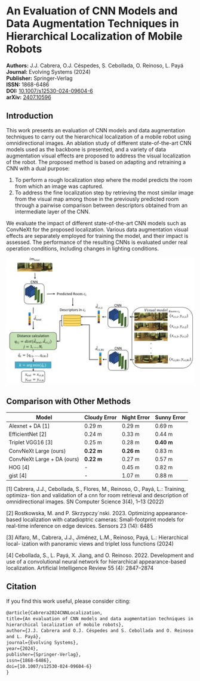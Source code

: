 # An Evaluation of CNN Models and Data Augmentation Techniques in Hierarchical Localization of Mobile Robots

**Authors:** J.J. Cabrera, O.J. Céspedes, S. Cebollada, O. Reinoso, L. Payá  
**Journal:** Evolving Systems (2024)  
**Publisher:** Springer-Verlag  
**ISSN:** 1868-6486  
**DOI:** [10.1007/s12530-024-09604-6](https://doi.org/10.1007/s12530-024-09604-6)  
**arXiv:** [2407.10596](https://arxiv.org/abs/2407.10596)

## Introduction

This work presents an evaluation of CNN models and data augmentation techniques to carry out the hierarchical localization of a mobile robot using omnidirectional images. An ablation study of different state-of-the-art CNN models used as the backbone is presented, and a variety of data augmentation visual effects are proposed to address the visual localization of the robot. The proposed method is based on adapting and retraining a CNN with a dual purpose: 
1. To perform a rough localization step where the model predicts the room from which an image was captured.
2. To address the fine localization step by retrieving the most similar image from the visual map among those in the previously predicted room through a pairwise comparison between descriptors obtained from an intermediate layer of the CNN.

We evaluate the impact of different state-of-the-art CNN models such as ConvNeXt for the proposed localization. Various data augmentation visual effects are separately employed for training the model, and their impact is assessed. The performance of the resulting CNNs is evaluated under real operation conditions, including changes in lighting conditions.

![Example Image](media/Hierarchical_Localization.PNG)

## Comparison with Other Methods

| Model                             | Cloudy Error | Night Error | Sunny Error |
|-----------------------------------|--------------|-------------|-------------|
| Alexnet + DA [1] | 0.29 m       | 0.29 m      | 0.69 m      |
| EfficientNet [2] | 0.24 m       | 0.33 m      | 0.44 m      |
| Triplet VGG16 [3]    | 0.25 m       | 0.28 m      | **0.40 m**  |
| ConvNeXt Large (ours)             | **0.22 m**   | **0.26 m**  | 0.83 m      |
| ConvNeXt Large + DA (ours)        | **0.22 m**   | 0.27 m      | 0.57 m      |
| HOG [4]           | -            | 0.45 m      | 0.82 m      |
| gist [4]          | -            | 1.07 m      | 0.88 m      |


[1] Cabrera, J.J., Cebollada, S., Flores, M., Reinoso, O., Payá, L.: Training, optimiza-
tion and validation of a cnn for room retrieval and description of omnidirectional
images. SN Computer Science 3(4), 1–13 (2022)

[2] Rostkowska, M. and P. Skrzypczy´nski. 2023. Optimizing appearance-based
localization with catadioptric cameras: Small-footprint models for real-time
inference on edge devices. Sensors 23 (14): 6485 

[3] Alfaro, M., Cabrera, J.J., Jiménez, L.M., Reinoso, Payá, L.: Hierarchical local-
ization with panoramic views and triplet loss functions (2024)

[4] Cebollada, S., L. Payá, X. Jiang, and O. Reinoso. 2022. Development and
use of a convolutional neural network for hierarchical appearance-based
localization. Artificial Intelligence Review 55 (4): 2847–2874 

## Citation
If you find this work useful, please consider citing:

    @article{Cabrera2024CNNLocalization,
    title={An evaluation of CNN models and data augmentation techniques in hierarchical localization of mobile robots},
    author={J.J. Cabrera and O.J. Céspedes and S. Cebollada and O. Reinoso and L. Payá},
    journal={Evolving Systems},
    year={2024},
    publisher={Springer-Verlag},
    issn={1868-6486},
    doi={10.1007/s12530-024-09604-6}
    }
